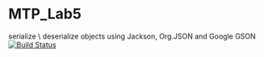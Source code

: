 # MTP_Lab5
serialize \ deserialize objects using Jackson, Org.JSON and Google GSON
[![Build Status](https://travis-ci.com/NataPrivate/SerializationJava.svg?token=UnLsxU7Cv5LgCFW28Cgz&branch=master)](https://travis-ci.com/NataPrivate/SerializationJava)
